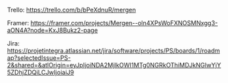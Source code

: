 Trello: https://trello.com/b/bPeXdnuR/mergen

Framer: https://framer.com/projects/Mergen--oln4XPsWoFXNOSMNxgg3-aON4A?node=KxJ8Bukz2-page

Jira: https://projetintegra.atlassian.net/jira/software/projects/PS/boards/1/roadmap?selectedIssue=PS-2&shared=&atlOrigin=eyJpIjoiNDA2MjlkOWI1MTg0NGRkOThiMDJkNGIwYjY5ZDhjZDQiLCJwIjoiaiJ9